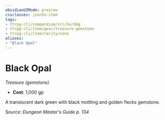 ```yaml
---
obsidianUIMode: preview
cssclasses: json5e-item
tags:
- ttrpg-cli/compendium/src/5e/dmg
- ttrpg-cli/item/gear/treasure-gemstone
- ttrpg-cli/item/rarity/none
aliases: 
- "Black Opal"
---
```

# Black Opal
*Treasure (gemstone)*  


- **Cost**: 1,000 gp

A translucent dark green with black mottling and golden flecks gemstone.

*Source: Dungeon Master's Guide p. 134*